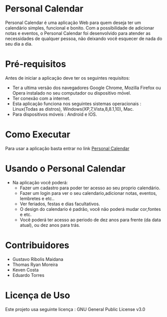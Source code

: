 # Personal Calendar
Personal Calendar é uma aplicação Web para quem deseja ter um calendário simples, funcional e bonito.
Com a possibilidade de adicionar notas e eventos, o Personal Calendar foi desenvolvido para atender as necessidades de qualquer pessoa, não deixando você esquecer de nada do seu dia a dia. 
# Pré-requisitos 
 Antes de iniciar a aplicação deve ter os seguintes requisitos: 
  
  - Ter a ultima versão dos navegadores Google Chrome, Mozilla Firefox ou  Opera instalado no seu computador ou dispositivo                                  móvel.
  - Ter conexão com a internet.
  - Esta aplicação funciona nos seguintes sistemas operacionais : Linux(Todas as distros), Windows(XP,7,Vista,8,8.1,10), Mac.
  - Para dispositivos móveis : Android e IOS.
  
# Como Executar 
  Para usar a aplicação basta entrar no link [Personal Calendar](https://personalcalendar.000webhostapp.com)
# Usando o Personal Calendar 
  - Na aplicação você poderá: 
      - Fazer um cadastro para poder ter acesso ao seu proprio calendário.
      - Fazer um login para ver o seu calendario,adicionar notas, eventos, lembretes e etc..
      - Ver feriados, festas e dias facultativos. 
      - O design do calendario é padrão, você não poderá mudar cor,fontes e etc.
      - Você poderá ter acesso ao periodo de dez anos para frente (da data atual), ou dez anos para trás.
# Contribuidores 
 - Gustavo Ríbolis Maidana
 - Thomas Ryan Moreira
 - Keven Costa
 - Eduardo Torres
 
# Licença de Uso
  Este projeto usa  seguinte licença : GNU General Public License v3.0
      
